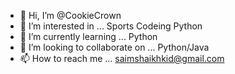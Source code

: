 - 👋 Hi, I’m @CookieCrown
- 👀 I’m interested in ... Sports Codeing Python
- 🌱 I’m currently learning ... Python
- 💞️ I’m looking to collaborate on ... Python/Java
- 📫 How to reach me ... saimshaikhkid@gmail.com

<!---
CookieCrown/CookieCrown is a ✨ special ✨ repository because its `README.md` (this file) appears on your GitHub profile.
You can click the Preview link to take a look at your changes.
--->

